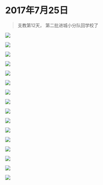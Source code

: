 <script src="../../../js/lazysize.min.js"></script>
<script src="../../../js/head.js"></script>
<link href="../../../css/style.css" rel="stylesheet" >

# 2017年7月25日

> 支教第12天， 第二批进城小分队回学校了

![](https://yumiao-static.oss-cn-beijing.aliyuncs.com/image/2017/07/25/IMG_0684.jpg)

![](https://yumiao-static.oss-cn-beijing.aliyuncs.com/image/2017/07/25/IMG_0685.jpg)

![](https://yumiao-static.oss-cn-beijing.aliyuncs.com/image/2017/07/25/IMG_0686.jpg)

![](https://yumiao-static.oss-cn-beijing.aliyuncs.com/image/2017/07/25/IMG_0687.jpg)

![](https://yumiao-static.oss-cn-beijing.aliyuncs.com/image/2017/07/25/IMG_0688.jpg)

![](https://yumiao-static.oss-cn-beijing.aliyuncs.com/image/2017/07/25/IMG_0689.jpg)

![](https://yumiao-static.oss-cn-beijing.aliyuncs.com/image/2017/07/25/IMG_0690.jpg)

![](https://yumiao-static.oss-cn-beijing.aliyuncs.com/image/2017/07/25/IMG_0691.jpg)

![](https://yumiao-static.oss-cn-beijing.aliyuncs.com/image/2017/07/25/IMG_0692.jpg)

![](https://yumiao-static.oss-cn-beijing.aliyuncs.com/image/2017/07/25/IMG_0693.jpg)

![](https://yumiao-static.oss-cn-beijing.aliyuncs.com/image/2017/07/25/IMG_0694.jpg)

![](https://yumiao-static.oss-cn-beijing.aliyuncs.com/image/2017/07/25/IMG_0695.jpg)

![](https://yumiao-static.oss-cn-beijing.aliyuncs.com/image/2017/07/25/IMG_0696.jpg)

![](https://yumiao-static.oss-cn-beijing.aliyuncs.com/image/2017/07/25/IMG_0697.JPG)

![](https://yumiao-static.oss-cn-beijing.aliyuncs.com/image/2017/07/25/IMG_0870.PNG)

![](https://yumiao-static.oss-cn-beijing.aliyuncs.com/image/2017/07/25/IMG_0871.PNG)

<script src="../../../js/x-oss-process.js"></script>
